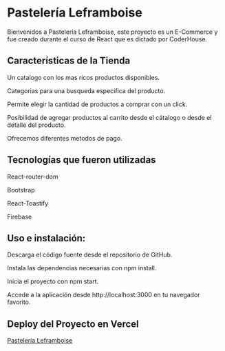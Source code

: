# Pastelería Leframboise

Bienvenidos a Pasteleria Leframboise, este proyecto es un E-Commerce y fue creado durante el curso de React que es dictado por CoderHouse.

## Características de la Tienda

Un catalogo con los mas ricos productos disponibles.

Categorias para una busqueda especifica del producto.

Permite elegir la cantidad de productos a comprar con un click.

Posibilidad de agregar productos al carrito desde el cátalogo o desde el detalle del producto.

Ofrecemos diferentes metodos de pago.

## Tecnologías que fueron utilizadas

React-router-dom

Bootstrap

React-Toastify

Firebase

## Uso e instalación:

Descarga el código fuente desde el repositorio de GitHub. 

Instala las dependencias necesarias con npm install.

Inicia el proyecto con npm start. 

Accede a la aplicación desde http://localhost:3000 en tu navegador favorito.

## Deploy del Proyecto en Vercel

[Pasteleria Leframboise](https://proyecto-final-react-quiroga-mazza.vercel.app/)
